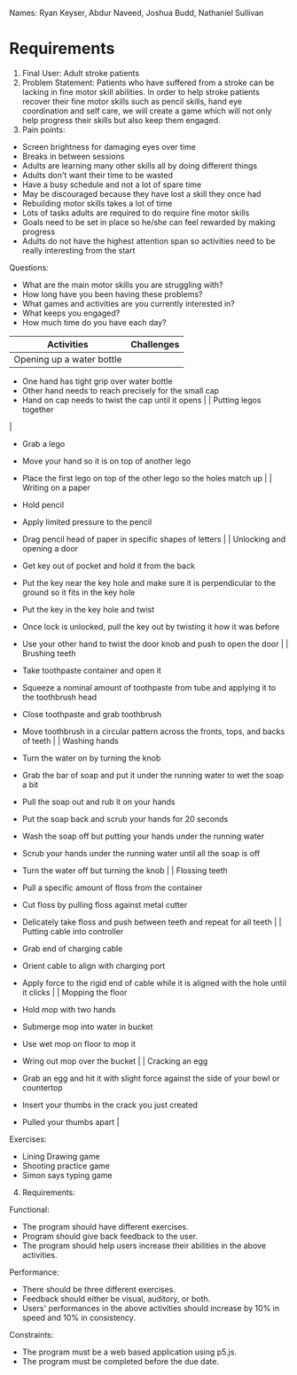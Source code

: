 Names: Ryan Keyser, Abdur Naveed, Joshua Budd, Nathaniel Sullivan

# Requirements

1. Final User: Adult stroke patients
2. Problem Statement: Patients who have suffered from a stroke can be lacking in fine motor skill abilities. In order to help stroke patients recover their fine motor skills such as pencil skills, hand eye coordination and self care, we will create a game which will not only help progress their skills but also keep them engaged.
3. Pain points:

- Screen brightness for damaging eyes over time
- Breaks in between sessions
- Adults are learning many other skills all by doing different things
- Adults don&#39;t want their time to be wasted
- Have a busy schedule and not a lot of spare time
- May be discouraged because they have lost a skill they once had
- Rebuilding motor skills takes a lot of time
- Lots of tasks adults are required to do require fine motor skills
- Goals need to be set in place so he/she can feel rewarded by making progress
- Adults do not have the highest attention span so activities need to be really interesting from the start

Questions:

- What are the main motor skills you are struggling with?
- How long have you been having these problems?
- What games and activities are you currently interested in?
- What keeps you engaged?
- How much time do you have each day?

| Activities | Challenges |
| --- | --- |
| Opening up a water bottle
- One hand has tight grip over water bottle
- Other hand needs to reach precisely for the small cap
- Hand on cap needs to twist the cap until it opens
 |
| Putting legos together


 |
- Grab a lego
- Move your hand so it is on top of another lego
- Place the first lego on top of the other lego so the holes match up
 |
| Writing on a paper 
- Hold pencil
- Apply limited pressure to the pencil
- Drag pencil head of paper in specific shapes of letters
 |
| Unlocking and opening a door
- Get key out of pocket and hold it from the back
- Put the key near the key hole and make sure it is perpendicular to the ground so it fits in the key hole
- Put the key in the key hole and twist
- Once lock is unlocked, pull the key out by twisting it how it was before
- Use your other hand to twist the door knob and push to open the door
 |
| Brushing teeth 
- Take toothpaste container and open it
- Squeeze a nominal amount of toothpaste from tube and applying it to the toothbrush head
- Close toothpaste and grab toothbrush
- Move toothbrush in a circular pattern across the fronts, tops, and backs of teeth
 |
| Washing hands 
- Turn the water on by turning the knob
- Grab the bar of soap and put it under the running water to wet the soap a bit
- Pull the soap out and rub it on your hands
- Put the soap back and scrub your hands for 20 seconds
- Wash the soap off but putting your hands under the running water
- Scrub your hands under the running water until all the soap is off
- Turn the water off but turning the knob
 |
| Flossing teeth 
- Pull a specific amount of floss from the container
- Cut floss by pulling floss against metal cutter
- Delicately take floss and push between teeth and repeat for all teeth
 |
| Putting cable into controller




- Grab end of charging cable
- Orient cable to align with charging port
- Apply force to the rigid end of cable while it is aligned with the hole until it clicks
 |
| Mopping the floor 
- Hold mop with two hands
- Submerge mop into water in bucket
- Use wet mop on floor to mop it
- Wring out mop over the bucket
 |
| Cracking an egg 
- Grab an egg and hit it with slight force against the side of your bowl or countertop
- Insert your thumbs in the crack you just created
- Pulled your thumbs apart
 |

Exercises:

- Lining Drawing game
- Shooting practice game
- Simon says typing game

4) Requirements:

Functional:

- The program should have different exercises.
- Program should give back feedback to the user.
- The program should help users increase their abilities in the above activities.

Performance:

- There should be three different exercises.
- Feedback should either be visual, auditory, or both.
- Users&#39; performances in the above activities should increase by 10% in speed and 10% in consistency.

Constraints:

- The program must be a web based application using p5.js.
- The program must be completed before the due date.